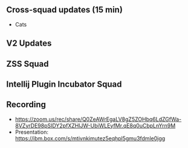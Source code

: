 ## Cross-squad updates (15 min)

- Cats

## V2 Updates

## ZSS Squad

## Intellij Plugin Incubator Squad

## Recording
- https://zoom.us/rec/share/Q0ZeAWrEgaLV8gZ5ZOHbq6LdZGfWa-8VZyrDE98pSIDY2pfXZHlJW-UbiWLEyfMr.qE8q0uCbpLnYrn9M
- Presentation: https://ibm.box.com/s/mtivnkimutez5eqhpl5gmu3fdmle0jgg
